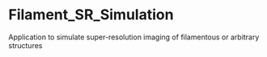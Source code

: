 # Filament_SR_Simulation
Application to simulate super-resolution imaging of filamentous or arbitrary structures
